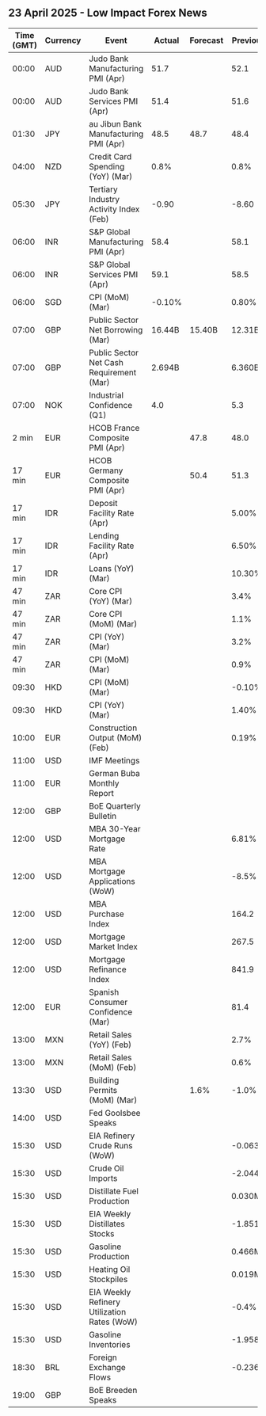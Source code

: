 ## 23 April 2025 - Low Impact Forex News

| Time (GMT) | Currency | Event | Actual | Forecast | Previous |
|------|----------|-------|--------|----------|----------|
| 00:00 | AUD | Judo Bank Manufacturing PMI (Apr) | 51.7 |  | 52.1 |
| 00:00 | AUD | Judo Bank Services PMI (Apr) | 51.4 |  | 51.6 |
| 01:30 | JPY | au Jibun Bank Manufacturing PMI (Apr) | 48.5 | 48.7 | 48.4 |
| 04:00 | NZD | Credit Card Spending (YoY) (Mar) | 0.8% |  | 0.8% |
| 05:30 | JPY | Tertiary Industry Activity Index (Feb) | -0.90 |  | -8.60 |
| 06:00 | INR | S&P Global Manufacturing PMI (Apr) | 58.4 |  | 58.1 |
| 06:00 | INR | S&P Global Services PMI (Apr) | 59.1 |  | 58.5 |
| 06:00 | SGD | CPI (MoM) (Mar) | -0.10% |  | 0.80% |
| 07:00 | GBP | Public Sector Net Borrowing (Mar) | 16.44B | 15.40B | 12.31B |
| 07:00 | GBP | Public Sector Net Cash Requirement (Mar) | 2.694B |  | 6.360B |
| 07:00 | NOK | Industrial Confidence (Q1) | 4.0 |  | 5.3 |
| 2 min | EUR | HCOB France Composite PMI (Apr) |  | 47.8 | 48.0 |
| 17 min | EUR | HCOB Germany Composite PMI (Apr) |  | 50.4 | 51.3 |
| 17 min | IDR | Deposit Facility Rate (Apr) |  |  | 5.00% |
| 17 min | IDR | Lending Facility Rate (Apr) |  |  | 6.50% |
| 17 min | IDR | Loans (YoY) (Mar) |  |  | 10.30% |
| 47 min | ZAR | Core CPI (YoY) (Mar) |  |  | 3.4% |
| 47 min | ZAR | Core CPI (MoM) (Mar) |  |  | 1.1% |
| 47 min | ZAR | CPI (YoY) (Mar) |  |  | 3.2% |
| 47 min | ZAR | CPI (MoM) (Mar) |  |  | 0.9% |
| 09:30 | HKD | CPI (MoM) (Mar) |  |  | -0.10% |
| 09:30 | HKD | CPI (YoY) (Mar) |  |  | 1.40% |
| 10:00 | EUR | Construction Output (MoM) (Feb) |  |  | 0.19% |
| 11:00 | USD | IMF Meetings |  |  |  |
| 11:00 | EUR | German Buba Monthly Report |  |  |  |
| 12:00 | GBP | BoE Quarterly Bulletin |  |  |  |
| 12:00 | USD | MBA 30-Year Mortgage Rate |  |  | 6.81% |
| 12:00 | USD | MBA Mortgage Applications (WoW) |  |  | -8.5% |
| 12:00 | USD | MBA Purchase Index |  |  | 164.2 |
| 12:00 | USD | Mortgage Market Index |  |  | 267.5 |
| 12:00 | USD | Mortgage Refinance Index |  |  | 841.9 |
| 12:00 | EUR | Spanish Consumer Confidence (Mar) |  |  | 81.4 |
| 13:00 | MXN | Retail Sales (YoY) (Feb) |  |  | 2.7% |
| 13:00 | MXN | Retail Sales (MoM) (Feb) |  |  | 0.6% |
| 13:30 | USD | Building Permits (MoM) (Mar) |  | 1.6% | -1.0% |
| 14:00 | USD | Fed Goolsbee Speaks |  |  |  |
| 15:30 | USD | EIA Refinery Crude Runs (WoW) |  |  | -0.063M |
| 15:30 | USD | Crude Oil Imports |  |  | -2.044M |
| 15:30 | USD | Distillate Fuel Production |  |  | 0.030M |
| 15:30 | USD | EIA Weekly Distillates Stocks |  |  | -1.851M |
| 15:30 | USD | Gasoline Production |  |  | 0.466M |
| 15:30 | USD | Heating Oil Stockpiles |  |  | 0.019M |
| 15:30 | USD | EIA Weekly Refinery Utilization Rates (WoW) |  |  | -0.4% |
| 15:30 | USD | Gasoline Inventories |  |  | -1.958M |
| 18:30 | BRL | Foreign Exchange Flows |  |  | -0.236B |
| 19:00 | GBP | BoE Breeden Speaks |  |  |  |
